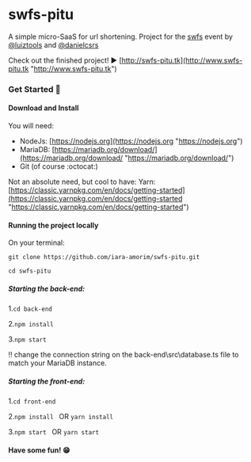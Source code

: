 # swfs-pitu
A simple micro-SaaS for url shortening.
Project for the [swfs](https://lp.luiztools.com.br/swfs-cadastro/ "swfs") event by [@luiztools](https://twitter.com/luiztools "@luiztools") and [@danielcsrs](https://twitter.com/danielcsrs "@danielcsrs")

Check out the finished project! :arrow_forward: [http://swfs-pitu.tk](http://www.swfs-pitu.tk "http://www.swfs-pitu.tk")

### Get Started :rocket:

#### Download and Install
You will need:
- NodeJs: [https://nodejs.org](https://nodejs.org "https://nodejs.org")
- MariaDB: [https://mariadb.org/download/](https://mariadb.org/download/ "https://mariadb.org/download/")
- Git (of course :octocat:)

Not an absolute need, but cool to have: Yarn: [https://classic.yarnpkg.com/en/docs/getting-started](https://classic.yarnpkg.com/en/docs/getting-started "https://classic.yarnpkg.com/en/docs/getting-started")

#### Running the project locally
On your terminal:

`git clone https://github.com/iara-amorim/swfs-pitu.git`

`cd swfs-pitu`

##### Starting the back-end:
1.`cd back-end`

2.`npm install `

3.`npm start`

:bangbang: change the connection string on the back-end\src\database.ts file to match your MariaDB instance.

##### Starting the front-end:
1.`cd front-end`

2.`npm install ` OR `yarn install `

3.`npm start ` OR `yarn start`


#### Have some fun! :grin:
